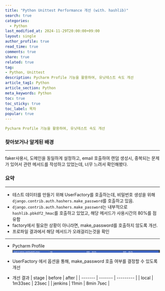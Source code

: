```yaml
---
title: "Python Unittest Performance 개선 (with. hashlib)"
search: true
categories:
  - Python
last_modified_at: 2024-11-29T20:00:00+09:00
layout: single
author_profile: true
read_time: true
comments: true
share: true
related: true
tag:
- Python, Unittest
description: Pycharm Profile 기능을 활용하여, 유닛테스트 속도 개선
article_tag1: Python
article_section: Python
meta_keywords: Python
toc: true
toc_sticky: true
toc_label: 목차
popular: true
---
```


```yaml
Pycharm Profile 기능을 활용하여, 유닛테스트 속도 개선
```

### 찾아보거나 알게된 배경

---

faker사용시, 도메인을 동일하게 설정하고, email 호출하여 랜덤 생성시, 중복되는 문제가 있어서 관련 메서드를 작성하고 있었는데, 너무 느려서 확인해봤다.

### 요약

---

- 테스트 데이터를 만들기 위해 UserFactory를 호출하는데, 비밀번호 생성을 위해 `django.contrib.auth.hashers.make_password`를 호출하고 있음.
- `django.contrib.auth.hashers.make_password`는 내부적으로 `hashlib.pbkdf2_hmac`를 호출하고 있었고, 해당 메서드가 사용시간의 80%를 점유함
- factory에서 필요한 상황이 아니라면, make_password를 호출하지 않도록 개선.
- 프로파일 결과에서 해당 메서드가 오래걸리는것을 확인


---



- Pycharm Profile
![profile](/assets/image/2024/1129/profile.png)


- UserFactory 에서 옵션을 통해, make_password 호출 여부를 결정할 수 있도록 개선
- 개선 결과
  | stage   | before  | after     |
  | ------- | ------- | --------- |
  | local   | 1m33sec | 23sec     |
  | jenkins | 11min   | 8min 7sec |
